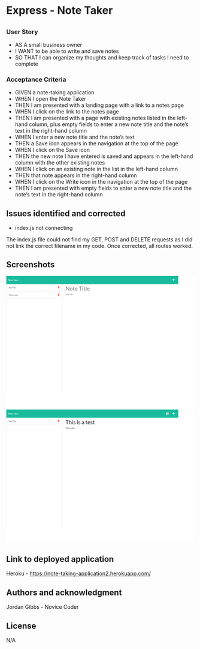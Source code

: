 # Express - Note Taker

## ####################

### User Story

- AS A small business owner
- I WANT to be able to write and save notes
- SO THAT I can organize my thoughts and keep track of tasks I need to complete

### Acceptance Criteria

- GIVEN a note-taking application
- WHEN I open the Note Taker
- THEN I am presented with a landing page with a link to a notes page
- WHEN I click on the link to the notes page
- THEN I am presented with a page with existing notes listed in the left-hand column, plus empty fields to enter a new note title and the note’s text in the right-hand column
- WHEN I enter a new note title and the note’s text
- THEN a Save icon appears in the navigation at the top of the page
- WHEN I click on the Save icon
- THEN the new note I have entered is saved and appears in the left-hand column with the other existing notes
- WHEN I click on an existing note in the list in the left-hand column
- THEN that note appears in the right-hand column
- WHEN I click on the Write icon in the navigation at the top of the page
- THEN I am presented with empty fields to enter a new note title and the note’s text in the right-hand column

## Issues identified and corrected

- index.js not connecting

The index.js file could not find my GET, POST and DELETE requests as I did not link the correct filename in my code. Once corrected, all routes worked.

## Screenshots

![](https://github.com/gibbo3433/express.js---note-taker/blob/8cfe8fa99adaafa89a644e436a1af875f87903fd/screenshots/localhost_3001_notes%20(1).png)
![](https://github.com/gibbo3433/express.js---note-taker/blob/8cfe8fa99adaafa89a644e436a1af875f87903fd/screenshots/localhost_3001_notes.png)

## Link to deployed application

Heroku - https://note-taking-application2.herokuapp.com/

## Authors and acknowledgment

Jordan Gibbs - Novice Coder

## License

N/A

